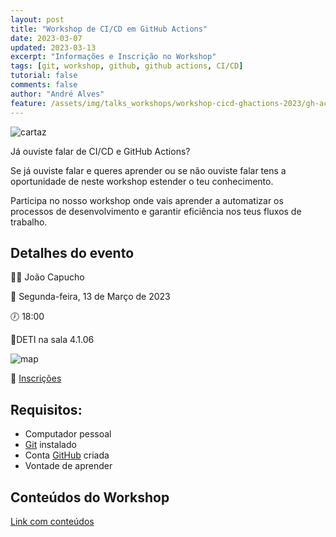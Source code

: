 ```yaml
---
layout: post
title: "Workshop de CI/CD em GitHub Actions"
date: 2023-03-07
updated: 2023-03-13
excerpt: "Informações e Inscrição no Workshop"
tags: [git, workshop, github, github actions, CI/CD]
tutorial: false
comments: false
author: "André Alves"
feature: /assets/img/talks_workshops/workshop-cicd-ghactions-2023/gh-actions-logo.png
---
```


![cartaz](/img/talks_workshops/workshop-cicd-ghactions-2023/cicdws-masto.png)

Já ouviste falar de CI/CD e GitHub Actions?

Se já ouviste falar e queres aprender ou se não ouviste falar tens a oportunidade de neste workshop estender o teu conhecimento.

Participa no nosso workshop onde vais aprender a automatizar os processos de desenvolvimento e garantir eficiência nos teus fluxos de trabalho.

## Detalhes do evento
👨‍💻 João Capucho

📆 Segunda-feira, 13 de Março de 2023

🕖 18:00

📍DETI na sala 4.1.06

![map](/img/talks_workshops/workshop-cicd-ghactions-2023/4106.jpg)

📝 [Inscrições](https://bit.ly/glua-cicdws23)

## Requisitos:
- Computador pessoal
- [Git](https://git-scm.com/) instalado 
- Conta [GitHub](https://github.com/) criada
- Vontade de aprender

## Conteúdos do Workshop
[Link com conteúdos](https://jcapucho.github.io/github-actions-workshop/)

